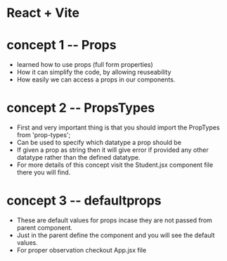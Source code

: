 # React + Vite

# concept 1 -- Props

- learned how to use props (full form properties) 
- How it can simplify the code, by allowing reuseability
- How easily we can access a props in our components.

# concept 2 -- PropsTypes

- First and very important thing is that you should import the PropTypes from 'prop-types';
- Can be used to specify which datatype a prop should be 
- If given a prop as string then it will give error if provided any other datatype rather than the defined datatype.
- For more details of this concept visit the Student.jsx component file there you will find.


# concept 3 -- defaultprops

- These are default values for props incase they are not passed from parent component.
- Just in the parent define the component and you will see the default values.
- For proper observation checkout App.jsx file
